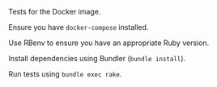 Tests for the Docker image.

Ensure you have `docker-compose` installed.

Use RBenv to ensure you have an appropriate Ruby version.

Install dependencies using Bundler (`bundle install`).

Run tests using `bundle exec rake`.
